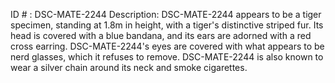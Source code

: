 ID # : DSC-MATE-2244
Description: DSC-MATE-2244 appears to be a tiger specimen, standing at 1.8m in height, with a tiger's distinctive striped fur. Its head is covered with a blue bandana, and its ears are adorned with a red cross earring. DSC-MATE-2244's eyes are covered with what appears to be nerd glasses, which it refuses to remove. DSC-MATE-2244 is also known to wear a silver chain around its neck and smoke cigarettes.